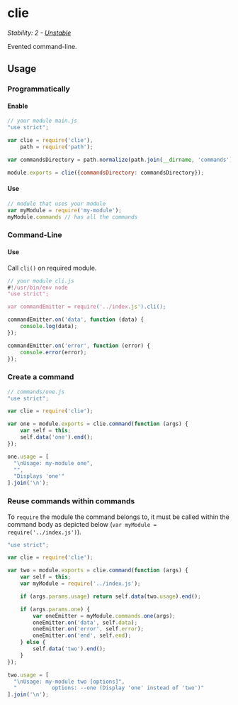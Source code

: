 # clie

_Stability: 2 - [Unstable](https://github.com/tristanls/stability-index#stability-2---unstable)_

Evented command-line.

## Usage

### Programmatically

#### Enable

```javascript
// your module main.js
"use strict";

var clie = require('clie'),
    path = require('path');

var commandsDirectory = path.normalize(path.join(__dirname, 'commands'));

module.exports = clie({commandsDirectory: commandsDirectory});
```

#### Use

```javascript
// module that uses your module
var myModule = require('my-module');
myModule.commands // has all the commands
```

### Command-Line

#### Use

Call `cli()` on required module.

```javascript
// your module cli.js
#!/usr/bin/env node
"use strict";

var commandEmitter = require('../index.js').cli();

commandEmitter.on('data', function (data) {
	console.log(data);
});

commandEmitter.on('error', function (error) {
	console.error(error);
});
```

### Create a command

```javascript
// commands/one.js
"use strict";

var clie = require('clie');

var one = module.exports = clie.command(function (args) {
	var self = this;
    self.data('one').end();
});

one.usage = [
  "\nUsage: my-module one",
  "",
  "Displays 'one'"
].join('\n');
```

### Reuse commands within commands

To `require` the module the command belongs to, it must be called within the command body as depicted below (`var myModule = require('../index.js')`).

```javascript
"use strict";

var clie = require('clie');

var two = module.exports = clie.command(function (args) {
    var self = this;
	var myModule = require('../index.js');

	if (args.params.usage) return self.data(two.usage).end();

	if (args.params.one) {
		var oneEmitter = myModule.commands.one(args);
		oneEmitter.on('data', self.data);
		oneEmitter.on('error', self.error);
		oneEmitter.on('end', self.end);
	} else {
		self.data('two').end();
	}
});

two.usage = [
  "\nUsage: my-module two [options]",
  "           options: --one (Display 'one' instead of 'two')"
].join('\n');
```
